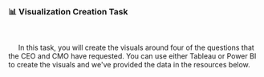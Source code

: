 <h3>📊 Visualization Creation Task </h3><br>

&nbsp;&nbsp;&nbsp;&nbsp; In this task, you will create the visuals around four of the questions that the CEO and CMO have requested. You can use either Tableau or Power BI to create the visuals and we've provided the data in the resources below.

